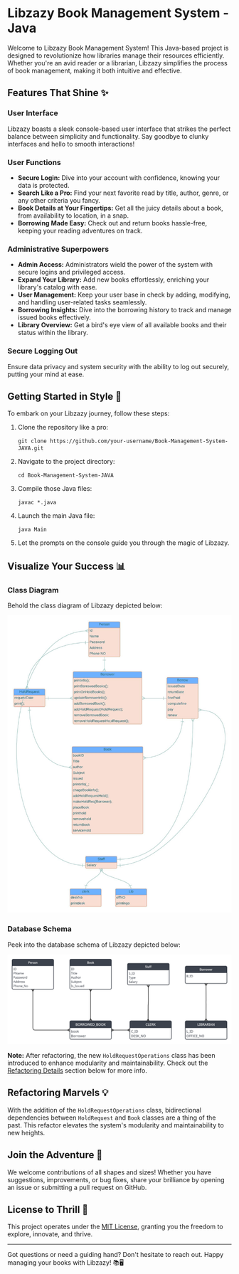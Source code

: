
# Libzazy Book Management System - Java

Welcome to Libzazy Book Management System! This Java-based project is designed to revolutionize how libraries manage their resources efficiently. Whether you're an avid reader or a librarian, Libzazy simplifies the process of book management, making it both intuitive and effective.

## Features That Shine ✨

### User Interface

Libzazy boasts a sleek console-based user interface that strikes the perfect balance between simplicity and functionality. Say goodbye to clunky interfaces and hello to smooth interactions!

### User Functions

- **Secure Login:** Dive into your account with confidence, knowing your data is protected.
- **Search Like a Pro:** Find your next favorite read by title, author, genre, or any other criteria you fancy.
- **Book Details at Your Fingertips:** Get all the juicy details about a book, from availability to location, in a snap.
- **Borrowing Made Easy:** Check out and return books hassle-free, keeping your reading adventures on track.

### Administrative Superpowers

- **Admin Access:** Administrators wield the power of the system with secure logins and privileged access.
- **Expand Your Library:** Add new books effortlessly, enriching your library's catalog with ease.
- **User Management:** Keep your user base in check by adding, modifying, and handling user-related tasks seamlessly.
- **Borrowing Insights:** Dive into the borrowing history to track and manage issued books effectively.
- **Library Overview:** Get a bird's eye view of all available books and their status within the library.

### Secure Logging Out

Ensure data privacy and system security with the ability to log out securely, putting your mind at ease.

## Getting Started in Style 🚀

To embark on your Libzazy journey, follow these steps:

1. Clone the repository like a pro:

   ```
   git clone https://github.com/your-username/Book-Management-System-JAVA.git
   ```

2. Navigate to the project directory:

   ```
   cd Book-Management-System-JAVA
   ```

3. Compile those Java files:

   ```
   javac *.java
   ```

4. Launch the main Java file:

   ```
   java Main
   ```

5. Let the prompts on the console guide you through the magic of Libzazy.

## Visualize Your Success 📊

### Class Diagram

Behold the class diagram of Libzazy depicted below:

![Class Diagram](diagram.jpeg)

### Database Schema

Peek into the database schema of Libzazy depicted below:

![Database Schema](Workspace.jpg)

**Note:** After refactoring, the new `HoldRequestOperations` class has been introduced to enhance modularity and maintainability. Check out the [Refactoring Details](#refactoring-details) section below for more info.

## Refactoring Marvels 💡

With the addition of the `HoldRequestOperations` class, bidirectional dependencies between `HoldRequest` and `Book` classes are a thing of the past. This refactor elevates the system's modularity and maintainability to new heights.

## Join the Adventure 🌟

We welcome contributions of all shapes and sizes! Whether you have suggestions, improvements, or bug fixes, share your brilliance by opening an issue or submitting a pull request on GitHub.

## License to Thrill 📜

This project operates under the [MIT License](LICENSE), granting you the freedom to explore, innovate, and thrive.

---

Got questions or need a guiding hand? Don't hesitate to reach out. Happy managing your books with Libzazy! 📚🖥️
